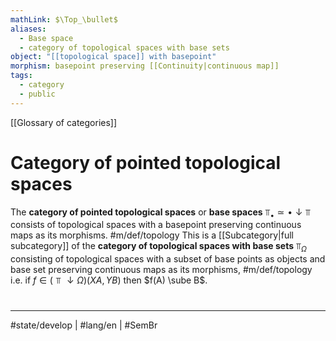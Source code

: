 ```yaml
---
mathLink: $\Top_\bullet$
aliases:
  - Base space
  - category of topological spaces with base sets
object: "[[topological space]] with basepoint"
morphism: basepoint preserving [[Continuity|continuous map]]
tags:
  - category
  - public
---
```

[[Glossary of categories]]
# Category of pointed topological spaces

The **category of pointed topological spaces** or **base spaces** $\Top_{•} \simeq \bullet \downarrow \Top$ consists of topological spaces with a basepoint preserving continuous maps as its morphisms. #m/def/topology 
This is a [[Subcategory|full subcategory]] of the **category of topological spaces with base sets** $\Top_{\Omega}$
consisting of topological spaces with a subset of base points as objects
and base set preserving continuous maps as its morphisms, #m/def/topology 
i.e. if $f \in (\Top \downarrow \Omega) (XA,YB)$ then $f(A) \sube B$.

#
---
#state/develop | #lang/en | #SemBr
